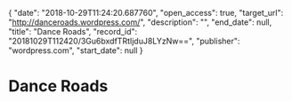 {
  "date": "2018-10-29T11:24:20.687760", 
  "open_access": true, 
  "target_url": "http://danceroads.wordpress.com/", 
  "description": "", 
  "end_date": null, 
  "title": "Dance Roads", 
  "record_id": "20181029T112420/3Gu6bxdfTRtIjduJ8LYzNw==", 
  "publisher": "wordpress.com", 
  "start_date": null
}

# Dance Roads

